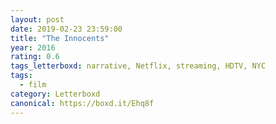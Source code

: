 ```yaml
---
layout: post 
date: 2019-02-23 23:59:00
title: "The Innocents"
year: 2016
rating: 0.6
tags_letterboxd: narrative, Netflix, streaming, HDTV, NYC
tags:
  - film
category: Letterboxd
canonical: https://boxd.it/Ehq8f
---
```

